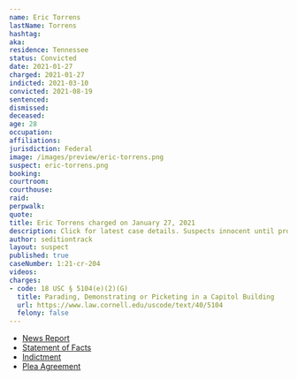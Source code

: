 ```yaml
---
name: Eric Torrens
lastName: Torrens
hashtag:
aka:
residence: Tennessee
status: Convicted
date: 2021-01-27
charged: 2021-01-27
indicted: 2021-03-10
convicted: 2021-08-19
sentenced:
dismissed:
deceased:
age: 28
occupation:
affiliations:
jurisdiction: Federal
image: /images/preview/eric-torrens.png
suspect: eric-torrens.png
booking:
courtroom:
courthouse:
raid:
perpwalk:
quote:
title: Eric Torrens charged on January 27, 2021
description: Click for latest case details. Suspects innocent until proven guilty.
author: seditiontrack
layout: suspect
published: true
caseNumber: 1:21-cr-204
videos:
charges:
- code: 18 USC § 5104(e)(2)(G)
  title: Parading, Demonstrating or Picketing in a Capitol Building
  url: https://www.law.cornell.edu/uscode/text/40/5104
  felony: false
---
```

- [News Report](https://www.msn.com/en-us/news/crime/gallatin-man-arrested-on-charges-related-to-capitol-riots/ar-BB1djcvS)
- [Statement of Facts](https://www.justice.gov/usao-dc/case-multi-defendant/file/1428211/download)
- [Indictment](https://www.justice.gov/usao-dc/case-multi-defendant/file/1377936/download)
- [Plea Agreement](https://www.justice.gov/usao-dc/case-multi-defendant/file/1428206/download)
